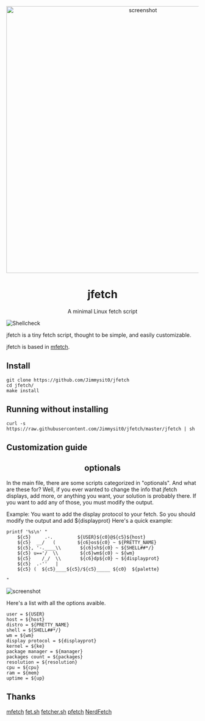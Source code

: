 <p align="center"><img alt="screenshot" src="https://media.discordapp.net/attachments/743573851685912629/784142204746465310/jfetch1.png?width=1920&height=1080" width="700px"></p>
<h1 align="center">jfetch</h1>
<p align="center">A minimal Linux fetch script</p>

![Shellcheck](https://github.com/depsterr/mfetch/workflows/Shellcheck/badge.svg)

jfetch is a tiny fetch script, thought to be simple, and easily customizable.

jfetch is based in [mfetch](https://github.com/depsterr/mfetch).

## Install
```
git clone https://github.com/Jimmysit0/jfetch
cd jfetch/
make install
```

## Running without installing 
```
curl -s https://raw.githubusercontent.com/Jimmysit0/jfetch/master/jfetch | sh
```

## Customization guide

<h2 align="center">optionals</h2>

In the main file, there are some scripts categorized in "optionals". And what are these for? Well, if you ever wanted to change the info that jfetch displays, add more, or anything you want, your solution is probably there. If you want to add any of those, you must modify the output.

Example: You want to add the display protocol to your fetch. So you should modify the output and add ${displayprot}
Here's a quick example:

```
printf '%s\n' "
    ${c5}     .-.         ${USER}${c0}@${c5}${host}
    ${c5}  __/   (        ${c6}os${c0} ~ ${PRETTY_NAME}
    ${c5}, '-.____\\       ${c6}sh${c0} ~ ${SHELL##*/}
    ${c5} u=='/  \\        ${c6}wm${c0} ~ ${wm}
    ${c5}    /_/  \\       ${c6}dp${c0} ~ ${displayprot}
    ${c5}  .-''   |       
    ${c5} (  ${c5}____${c5}/${c5}_____ ${c0}  ${palette}
    
"
```
![screenshot](https://media.discordapp.net/attachments/743573851685912629/784439716513841152/unknown.png)

Here's a list with all the options avaible.

```
user = ${USER}
host = ${host}
distro = ${PRETTY_NAME}
shell = ${SHELL##*/}
wm = ${wm}
display protocol = ${displayprot}
kernel = ${ke}
package manager = ${manager}
packages count = ${packages}
resolution = ${resolution}
cpu = ${cpu}
ram = ${mem}
uptime = ${up}
```
## Thanks 

[mfetch](https://github.com/depsterr/mfetch)
[fet.sh](https://github.com/6gk/fet.sh)
[fetcher.sh](https://github.com/unixporn/trup/blob/master/fetcher.sh)
[pfetch](https://github.com/dylanaraps/pfetch)
[NerdFetch](https://github.com/ThatOneCalculator/NerdFetch)
